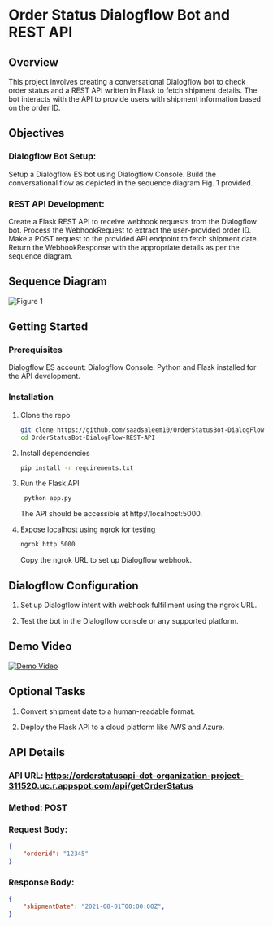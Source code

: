 # Order Status Dialogflow Bot and REST API

## Overview
This project involves creating a conversational Dialogflow bot to check order status and a REST API written in Flask to fetch shipment details. The bot interacts with the API to provide users with shipment information based on the order ID.

## Objectives

### Dialogflow Bot Setup:

Setup a Dialogflow ES bot using Dialogflow Console.
Build the conversational flow as depicted in the sequence diagram Fig. 1 provided.


### REST API Development:

Create a Flask REST API to receive webhook requests from the Dialogflow bot.
Process the WebhookRequest to extract the user-provided order ID.
Make a POST request to the provided API endpoint to fetch shipment date.
Return the WebhookResponse with the appropriate details as per the sequence diagram.


## Sequence Diagram

![Figure 1](assets/sequencediagram.jpeg)



## Getting Started

### Prerequisites

Dialogflow ES account: Dialogflow Console.
Python and Flask installed for the API development.


### Installation

1. Clone the repo
   ```sh
   git clone https://github.com/saadsaleem10/OrderStatusBot-DialogFlow-REST-API.git
   cd OrderStatusBot-DialogFlow-REST-API
   ```

2. Install dependencies
   ```sh
   pip install -r requirements.txt
   ```

3. Run the Flask API
   ```sh
    python app.py
    ```
    The API should be accessible at http://localhost:5000.


4. Expose localhost using ngrok for testing
   ```sh
   ngrok http 5000
   ```
   Copy the ngrok URL to set up Dialogflow webhook.



## Dialogflow Configuration

1. Set up Dialogflow intent with webhook fulfillment using the ngrok URL.

2. Test the bot in the Dialogflow console or any supported platform.


## Demo Video

[![Demo Video](https://img.youtube.com/vi/VIDEO-ID/0.jpg)](https://www.youtube.com/watch?v=VIDEO-ID)


## Optional Tasks

1. Convert shipment date to a human-readable format.

2. Deploy the Flask API to a cloud platform like AWS and Azure.


## API Details

### API URL: https://orderstatusapi-dot-organization-project-311520.uc.r.appspot.com/api/getOrderStatus

### Method: POST

### Request Body:
```json
{
    "orderid": "12345"
}
```

### Response Body:
```json
{
    "shipmentDate": "2021-08-01T00:00:00Z",
}